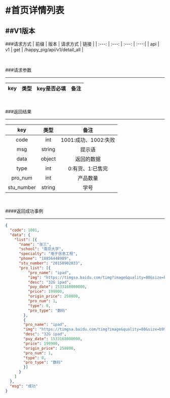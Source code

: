 #首页详情列表
=========================
##V1版本
-------------------------
###请求方式
| 前缀 | 版本 | 请求方式 | 链接 |
| :---: | :---: | :---: | :---:|
| api | v1 | get | /happy_pig/api/v1/detail_all |

<br/>

###请求参数

---------------------------------
|  key  |   类型   | key是否必填 | 备注 |
| :---: | :------: | :--------: | :---:|

<br/>

###返回结果

----------------------------
|  key  |   类型   |  备注 |
| :---: | :------: | :---:|
| code | int | 1001:成功、1002:失败|
| msg | string | 提示语 |
| data | object | 返回的数据 |
| type | int | 0:有货、1:已售完 |
| pro_num | int | 产品数量 |
| stu_number | string | 学号 |

<br/>

####返回成功事例

-------------------------
```json
{
  "code": 1001,
  "data": {
    "list": [{
      "name": "张三", 
      "school": "南京大学", 
      "specialty": "电子信息工程",
      "phone": "18856448989",
      "stu_number": "20150902033",
      "pro_list": [{
          "pro_name": "ipad",
          "img": "https://timgsa.baidu.com/timg?image&quality=80&size=b9999_10000&sec=1550123506693&di=a79f35b81db8d7abf0f81c927ce9f95c&imgtype=0&src=http%3A%2F%2Fpic26.photophoto.cn%2F20130318%2F0037037588566112_b.jpg",
          "desc": "32G ipad",
          "puy_date": 1533168000000,
          "price": 199900,
          "origin_price": 258800,
          "pro_num": 1,
          "type": 0,
          "pro_type": "数码"
        }, 
        {
        "pro_name": "ipad",
        "img": "https://timgsa.baidu.com/timg?image&quality=80&size=b9999_10000&sec=1550123506693&di=a79f35b81db8d7abf0f81c927ce9f95c&imgtype=0&src=http%3A%2F%2Fpic26.photophoto.cn%2F20130318%2F0037037588566112_b.jpg",
        "desc": "32G ipad",
        "puy_date": 1533168000000,
        "price": 199900,
        "origin_price": 258800,
        "pro_num": 1,
        "type": 0,
        "pro_type": "数码"
        }]
      }
    ]
  },
  "msg": "成功"
}
```
